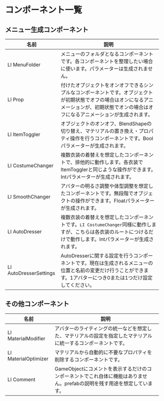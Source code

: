 # コンポーネント一覧

## メニュー生成コンポーネント

|名前|説明|
|-|-|
|LI MenuFolder|メニューのフォルダとなるコンポーネントです。各コンポーネントを整理したい場合に使います。パラメーターは生成されません。|
|LI Prop|付けたオブジェクトをオンオフできるシンプルなコンポーネントです。オブジェクトが初期状態でオフの場合はオンになるアニメーションが、初期状態でオンの場合はオフになるアニメーションが生成されます。|
|LI ItemToggler|オブジェクトのオンオフ、BlendShapeの切り替え、マテリアルの置き換え・プロパティ操作を行うコンポーネントです。Boolパラメーターが生成されます。|
|LI CostumeChanger|複数衣装の着替えを想定したコンポーネントで、排他的に動作します。各衣装でItemTogglerと同じような操作ができます。Intパラメーターが生成されます。|
|LI SmoothChanger|アバターの明るさ調整や体型調整を想定したコンポーネントです。無段階でオブジェクトの操作ができます。Floatパラメーターが生成されます。|
|LI AutoDresser|複数衣装の着替えを想定したコンポーネントです。`LI CostumeChanger`同様に動作しますが、こちらは各衣装のルートにつけるだけで動作します。Intパラメーターが生成されます。|
|LI AutoDresserSettings|AutoDresserに関する設定を行うコンポーネントです。現在は生成されるメニューの位置と名前の変更だけ行うことができます。1アバターにつき0または1つだけ設定してください。|

## その他コンポーネント

|名前|説明|
|-|-|
|LI MaterialModifier|アバターのライティングの統一などを想定した、マテリアルの設定を指定したマテリアルに統一するコンポーネントです。|
|LI MaterialOptimizer|マテリアルから自動的に不要なプロパティを削除するコンポーネントです。|
|LI Comment|GameObjectにコメントを表示するだけのコンポーネントでこれ自体に機能はありません。prefabの説明を残す用途を想定しています。|